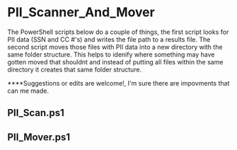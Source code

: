 # PII_Scanner_And_Mover
The PowerShell scripts below do a couple of things, the first script looks for PII data (SSN and CC #'s) and writes the file path to a results file. The second script moves those files with PII data into a new directory with the same folder structure. This helps to idenify where something may have gotten moved that shouldnt and instead of putting all files within the same directory it creates that same folder structure.

****Suggestions or edits are welcome!, I'm sure there are impovments that can me made.


## PII_Scan.ps1


## PII_Mover.ps1
